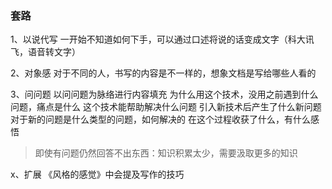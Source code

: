 ### 套路

1、以说代写
一开始不知道如何下手，可以通过口述将说的话变成文字（科大讯飞，语音转文字）

2、对象感
对于不同的人，书写的内容是不一样的，想象文档是写给哪些人看的

3、问问题
以问问题为脉络进行内容填充
	为什么用这个技术，没用之前遇到什么问题，痛点是什么
	这个技术能帮助解决什么问题
	引入新技术后产生了什么新问题
	对于新的问题是什么类型的问题，如何解决的
	在这个过程收获了什么，有什么感悟
> 即使有问题仍然回答不出东西：知识积累太少，需要汲取更多的知识

x、扩展
《风格的感觉》中会提及写作的技巧